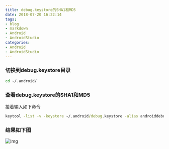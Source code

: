 ```yaml
---
title: debug.keystore的SHA1和MD5
date: 2018-07-20 16:22:14
tags:
- blog
- markdown
- Android 
- AndroidStudio
categories:
- Android
- AndroidStudio
---
```


### 切换到debug.keystore目录

```cmd
cd ~/.android/
```
### 查看debug.keystore的SHA1和MD5

接着输入如下命令
```cmd
keytool -list -v -keystore ~/.android/debug.keystore -alias androiddebugkey -storepass android -keypass android
```
<!-- more -->
### 结果如下图
![img](http://m.qpic.cn/psb?/V11BgY9M4abG72/yN2G49C4*PYlDiQPFshF3fXoEmAzM5jwb04B43RmAKE!/b/dC8BAAAAAAAA&bo=zgIrAgAAAAADB8c!&rf=viewer_4)


